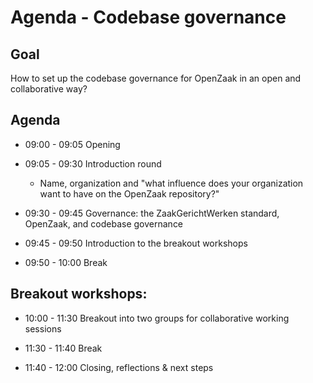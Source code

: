 # Agenda - Codebase governance 

## Goal

How to set up the codebase governance for OpenZaak in an open and collaborative way?

## Agenda

* 09:00 - 09:05 Opening
* 09:05 - 09:30 Introduction round
    * Name, organization and "what influence does your organization want to have on the OpenZaak repository?" 
* 09:30 - 09:45 Governance: the ZaakGerichtWerken standard, OpenZaak, and codebase governance 
* 09:45 - 09:50 Introduction to the breakout workshops

* 09:50 - 10:00 Break

## Breakout workshops:

* 10:00 - 11:30 Breakout into two groups for collaborative working sessions

* 11:30 - 11:40 Break

* 11:40 - 12:00 Closing, reflections & next steps
